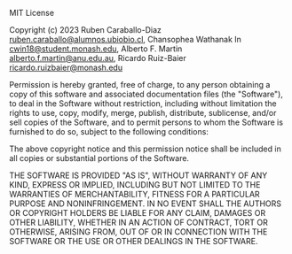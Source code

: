 MIT License

Copyright (c) 2023 Ruben Caraballo-Diaz <ruben.caraballo@alumnos.ubiobio.cl>, Chansophea Wathanak In <cwin18@student.monash.edu>, Alberto F. Martin <alberto.f.martin@anu.edu.au>, Ricardo Ruiz-Baier <ricardo.ruizbaier@monash.edu>

Permission is hereby granted, free of charge, to any person obtaining a copy
of this software and associated documentation files (the "Software"), to deal
in the Software without restriction, including without limitation the rights
to use, copy, modify, merge, publish, distribute, sublicense, and/or sell
copies of the Software, and to permit persons to whom the Software is
furnished to do so, subject to the following conditions:

The above copyright notice and this permission notice shall be included in all
copies or substantial portions of the Software.

THE SOFTWARE IS PROVIDED "AS IS", WITHOUT WARRANTY OF ANY KIND, EXPRESS OR
IMPLIED, INCLUDING BUT NOT LIMITED TO THE WARRANTIES OF MERCHANTABILITY,
FITNESS FOR A PARTICULAR PURPOSE AND NONINFRINGEMENT. IN NO EVENT SHALL THE
AUTHORS OR COPYRIGHT HOLDERS BE LIABLE FOR ANY CLAIM, DAMAGES OR OTHER
LIABILITY, WHETHER IN AN ACTION OF CONTRACT, TORT OR OTHERWISE, ARISING FROM,
OUT OF OR IN CONNECTION WITH THE SOFTWARE OR THE USE OR OTHER DEALINGS IN THE
SOFTWARE.
